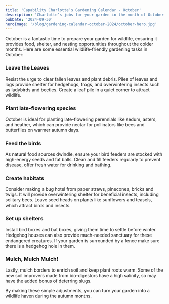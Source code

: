 ```yaml
---
title: 'Capability Charlotte’s Gardening Calendar - October'
description: 'Charlotte’s jobs for your garden in the month of October.'
pubDate: '2024-09-30'
heroImage: '/blog/gardening-calendar-october-2024/october-hero.jpg'
---
```


October is a fantastic time to prepare your garden for wildlife, ensuring it provides food, shelter, and nesting opportunities throughout the colder months. Here are some essential wildlife-friendly gardening tasks in October:

### Leave the Leaves

Resist the urge to clear fallen leaves and plant debris. Piles of leaves and logs provide shelter for hedgehogs, frogs, and overwintering insects such as ladybirds and beetles. Create a leaf pile in a quiet corner to attract wildlife.

### Plant late-flowering species

October is ideal for planting late-flowering perennials like sedum, asters, and heather, which can provide nectar for pollinators like bees and butterflies on warmer autumn days.

### Feed the birds

As natural food sources dwindle, ensure your bird feeders are stocked with high-energy seeds and fat balls. Clean and fill feeders regularly to prevent disease, offer fresh water for drinking and bathing.

### Create habitats

Consider making a bug hotel from paper straws, pinecones, bricks and twigs. It will provide overwintering shelter for beneficial insects, including solitary bees. Leave seed heads on plants like sunflowers and teasels, which attract birds and insects.

### Set up shelters

Install bird boxes and bat boxes, giving them time to settle before winter. Hedgehog houses can also provide much-needed sanctuary for these endangered creatures. If your garden is surrounded by a fence make sure there is a hedgehog hole in them.

### Mulch, Mulch Mulch!

Lastly, mulch borders to enrich soil and keep plant roots warm. Some of the new soil improvers made from bio-digestors have a high salinity, so may have the added bonus of deterring slugs.

By making these simple adjustments, you can turn your garden into a wildlife haven during the autumn months.
